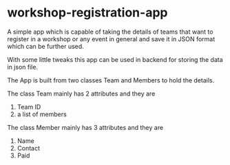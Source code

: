 # workshop-registration-app

A simple app which is capable of taking the details of teams that want to register in a workshop or any event in general 
and save it in JSON format which can be further used.

With some little tweaks this app can be used in backend for storing the data in json file.

The App is built from two classes Team and Members to hold the details.

The class Team mainly has 2 attributes and they are
1. Team ID
2. a list of members

The class Member mainly has 3 attributes and they are
1. Name
2. Contact 
3. Paid
